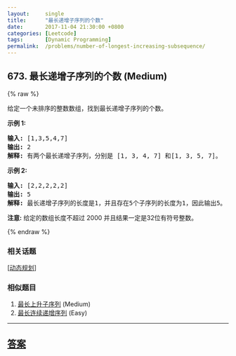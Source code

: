 ```yaml
---
layout:     single
title:      "最长递增子序列的个数"
date:       2017-11-04 21:30:00 +0800
categories: [Leetcode]
tags:       [Dynamic Programming]
permalink:  /problems/number-of-longest-increasing-subsequence/
---
```


## 673. 最长递增子序列的个数 (Medium)

{% raw %}

<p>给定一个未排序的整数数组，找到最长递增子序列的个数。</p>

<p><strong>示例 1:</strong></p>

<pre>
<strong>输入:</strong> [1,3,5,4,7]
<strong>输出:</strong> 2
<strong>解释:</strong> 有两个最长递增子序列，分别是 [1, 3, 4, 7] 和[1, 3, 5, 7]。
</pre>

<p><strong>示例 2:</strong></p>

<pre>
<strong>输入:</strong> [2,2,2,2,2]
<strong>输出:</strong> 5
<strong>解释:</strong> 最长递增子序列的长度是1，并且存在5个子序列的长度为1，因此输出5。
</pre>

<p><strong>注意:</strong>&nbsp;给定的数组长度不超过 2000 并且结果一定是32位有符号整数。</p>

{% endraw %}

### 相关话题
  [[动态规划](https://github.com/openset/leetcode/tree/master/tag/dynamic-programming/README.md)]

### 相似题目
  1. [最长上升子序列](/problems/longest-increasing-subsequence) (Medium)
  1. [最长连续递增序列](/problems/longest-continuous-increasing-subsequence) (Easy)

---

## [答案](https://github.com/openset/leetcode/tree/master/problems/number-of-longest-increasing-subsequence)
